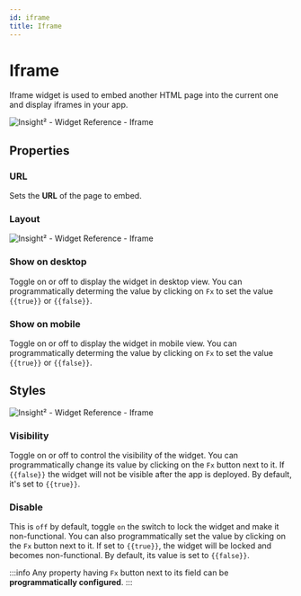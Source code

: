 ```yaml
---
id: iframe
title: Iframe
---
```

# Iframe

Iframe widget is used to embed another HTML page into the current one and display iframes in your app.



![Insight² - Widget Reference - Iframe ](/_images/insight2/widgets/iframe/iframe_in2.png)



## Properties

### URL

Sets the **URL** of the page to embed.

### Layout



![Insight² - Widget Reference - Iframe ](/_images/insight2/widgets/iframe/layout.png)



### Show on desktop

Toggle on or off to display the widget in desktop view. You can programmatically determing the value by clicking on `Fx` to set the value `{{true}}` or `{{false}}`.
### Show on mobile

Toggle on or off to display the widget in mobile view. You can programmatically determing the value by clicking on `Fx` to set the value `{{true}}` or `{{false}}`.

## Styles



![Insight² - Widget Reference - Iframe ](/_images/insight2/widgets/iframe/styles.png)



### Visibility

Toggle on or off to control the visibility of the widget. You can programmatically change its value by clicking on the `Fx` button next to it. If `{{false}}` the widget will not be visible after the app is deployed. By default, it's set to `{{true}}`.

### Disable

This is `off` by default, toggle `on` the switch to lock the widget and make it non-functional. You can also programmatically set the value by clicking on the `Fx` button next to it. If set to `{{true}}`, the widget will be locked and becomes non-functional. By default, its value is set to `{{false}}`.

:::info
Any property having `Fx` button next to its field can be **programmatically configured**.
:::
